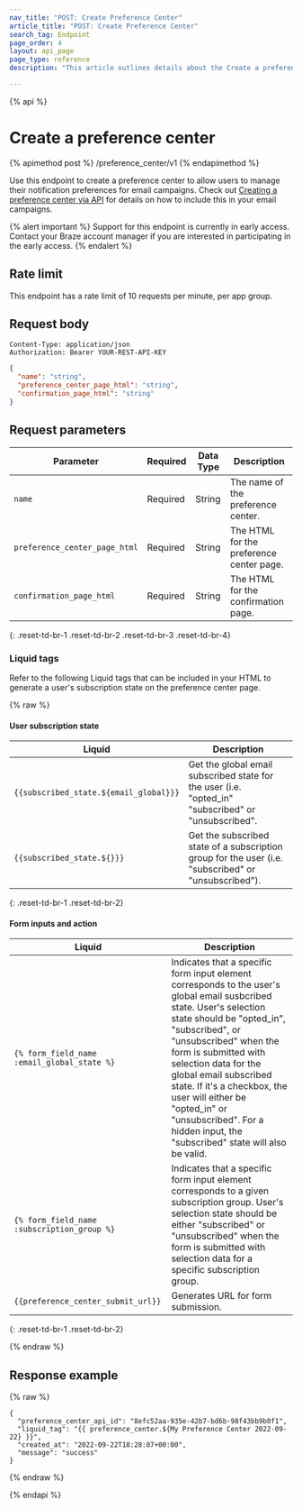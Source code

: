 ```yaml
---
nav_title: "POST: Create Preference Center"
article_title: "POST: Create Preference Center"
search_tag: Endpoint
page_order: 4
layout: api_page
page_type: reference
description: "This article outlines details about the Create a preference center Braze endpoint."

---
```

{% api %}
# Create a preference center
{% apimethod post %}
/preference_center/v1
{% endapimethod %}

Use this endpoint to create a preference center to allow users to manage their notification preferences for email campaigns. Check out [Creating a preference center via API]({{site.baseurl}}/user_guide/message_building_by_channel/email/preference_center/) for details on how to include this in your email campaigns.

{% alert important %}
Support for this endpoint is currently in early access. Contact your Braze account manager if you are interested in participating in the early access.
{% endalert %}

## Rate limit

This endpoint has a rate limit of 10 requests per minute, per app group.

## Request body

```
Content-Type: application/json
Authorization: Bearer YOUR-REST-API-KEY
```

```json
{
  "name": "string",
  "preference_center_page_html": "string",
  "confirmation_page_html": "string"
}
```

## Request parameters

| Parameter | Required | Data Type | Description |
| --------- | ---------| --------- | ----------- |
|`name`| Required | String | The name of the preference center. |
|`preference_center_page_html`| Required | String | The HTML for the preference center page. |
|`confirmation_page_html`| Required | String | The HTML for the confirmation page. |
{: .reset-td-br-1 .reset-td-br-2 .reset-td-br-3  .reset-td-br-4}

### Liquid tags

Refer to the following Liquid tags that can be included in your HTML to generate a user's subscription state on the preference center page.

{% raw %}

#### User subscription state

| Liquid | Description |
| --------- | ---------|
|`{{subscribed_state.${email_global}}}`| Get the global email subscribed state for the user (i.e. "opted_in" "subscribed" or "unsubscribed". |
|`{{subscribed_state.${}}}`| Get the subscribed state of a subscription group for the user (i.e. "subscribed" or "unsubscribed"). |
{: .reset-td-br-1 .reset-td-br-2}

#### Form inputs and action

| Liquid | Description |
| --------- | ---------|
|`{% form_field_name :email_global_state %}`| Indicates that a specific form input element corresponds to the user's global email susbcribed state. User's selection state should be "opted_in", "subscribed", or "unsubscribed" when the form is submitted with selection data for the global email subscribed state. If it's a checkbox, the user will either be "opted_in" or "unsubscribed". For a hidden input, the "subscribed" state will also be valid. |
|`{% form_field_name :subscription_group %}`| Indicates that a specific form input element corresponds to a given subscription group. User's selection state should be either "subscribed" or "unsubscribed" when the form is submitted with selection data for a specific subscription group. |
|`{{preference_center_submit_url}}`| Generates URL for form submission. |
{: .reset-td-br-1 .reset-td-br-2}

{% endraw %}

## Response example
{% raw %}
```
{
  "preference_center_api_id": "8efc52aa-935e-42b7-bd6b-98f43bb9b0f1",
  "liquid_tag": "{{ preference_center.${My Preference Center 2022-09-22} }}",
  "created_at": "2022-09-22T18:28:07+00:00",
  "message": "success"
}
```
{% endraw %}

{% endapi %}